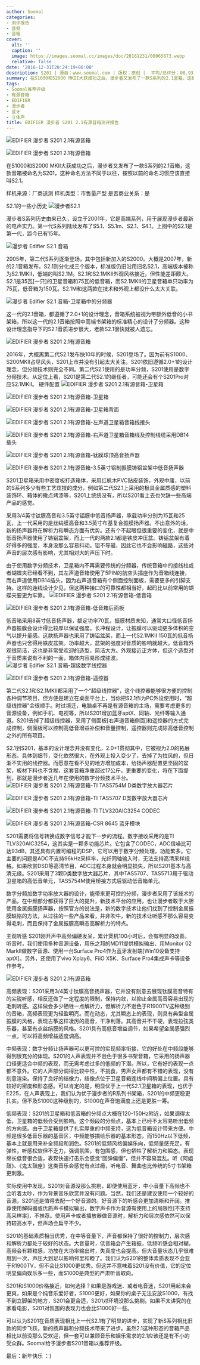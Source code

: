 ```yaml
---
author: Soomal
categories:
- 测评报告
- 音频
- 音箱
cover:
  alt: ''
  caption: ''
  image: https://images.soomal.cc/images/doc/20161231/00065673.webp
  relative: false
date: '2016-12-31T20:24:19+08:00'
description: S201 | 源自：www.soomal.com | 版权：原创 |  平均/总评分：08.93/1125
summary: 在S1000和S2000 MKII大获成功之后，漫步者又发布了一款S系列的2.1音箱，这款音箱被命名为S201，这种命名方法不同于以往，按照以前的命名习惯应该直接叫S2.1。
tags:
- Soomal推荐评级
- 有源音箱
- EDIFIER
- 漫步者
- 蓝牙
- 立体声
title: EDIFIER 漫步者 S201 2.1有源音箱测评报告
---
```


![EDIFIER 漫步者 S201 2.1有源音箱](https://images.soomal.cc/images/doc/20161217/00065163_01.webp)



![EDIFIER 漫步者 S201 2.1有源音箱](https://images.soomal.cc/images/doc/20161217/00065164_01.webp)



在S1000和S2000 MKII大获成功之后，漫步者又发布了一款S系列的2.1音箱，这款音箱被命名为S201，这种命名方法不同于以往，按照以前的命名习惯应该直接叫S2.1。


样机来源：厂商送测
样机类型：市售量产型
是否商业关系：是

S2.1的一些小历史
![漫步者S2.1](https://images.soomal.cc/images/doc/20090611/00002085.webp)




漫步者S系列历史由来已久，设立于2001年，它是高端系列，用于展现漫步者最新的电声实力。第一代S系列陆续发布了S5.1、S5.1m、S2.1、S4.1。上图中的S2.1是第一代，距今已有15年。

![漫步者 Edifier S2.1 音箱](https://images.soomal.cc/images/doc/20091007/00002849.webp)




2005年，第二代S系列逐渐登场，其中包括新加入的S2000。大概是2007年，新的2.1音箱发布。S2.1则分化成三个版本，标准版仍旧沿用旧名S2.1，高端版本被称为S2.1MKII，低端的叫S2.1M。S2.1和S2.1MKII外观风格接近，但性能差距颇大。S2.1是35瓦[一只]的卫星音箱和75瓦的低音箱，而S2.1MKII的卫星音箱单只功率为75瓦，低音箱为150瓦。S2.1M和这两款在技术和外观上都没什么太大关联。

![漫步者 Edifier S2.1 音箱-卫星箱中的分频器](https://images.soomal.cc/images/doc/20091007/00002873.webp)




这一代的2.1音箱，都遵循了2.0+1的设计理念，音箱系统被视为带额外低音的小书架箱，所以这一代的2.1音箱按照中高端书架箱的标准精心的设计了分频器。这种设计理念指导下的S2.1音质进步很大，老款S2.1很快就被人遗忘。

![EDIFIER 漫步者 S201 2.1有源音箱](https://images.soomal.cc/images/doc/20161217/00065166.webp)




2016年，大概离第二代S2.1发布快10年的时候，S201登场了。因为前有S1000、S200MKII占尽风头，S201上市并没有引起太大关注。S201依旧遵循2.0+1的设计理念，但分频技术则完全不同。第二代S2.1使用的是功率分频，S201使用是数字分频技术。从定位上看，S201是第二代S2.1的继任者，可能还会有个S201Pro对应S2.1MKII。
硬件配置
![EDIFIER 漫步者 S201 2.1有源音箱-卫星箱](https://images.soomal.cc/images/doc/20161217/00065170.webp)




![EDIFIER 漫步者 S201 2.1有源音箱-卫星箱](https://images.soomal.cc/images/doc/20161217/00065171_01.webp)




![EDIFIER 漫步者 S201 2.1有源音箱-卫星箱背面](https://images.soomal.cc/images/doc/20161217/00065172_01.webp)




![EDIFIER 漫步者 S201 2.1有源音箱-左声道卫星箱音箱线接头](https://images.soomal.cc/images/doc/20161217/00065175_01.webp)




![EDIFIER 漫步者 S201 2.1有源音箱-右声道卫星箱音箱线及控制线缆采用DB14插头](https://images.soomal.cc/images/doc/20161217/00065177_01.webp)




![EDIFIER 漫步者 S201 2.1有源音箱-钛膜球顶高音扬声器](https://images.soomal.cc/images/doc/20161217/00065179_01.webp)




![EDIFIER 漫步者 S201 2.1有源音箱-3.5英寸铝制振膜铸铝盆架中低音扬声器](https://images.soomal.cc/images/doc/20161217/00065181_01.webp)




S201卫星箱采用中密度板打造箱体，采用红枫木PVC贴皮装饰，外观中庸，以前的S系列多少有些工艺炫技的成分，例如第二代S2.1上采用的极具金属质感的塑料装饰环、箱体的撒点烤漆等，S201上统统没有，所以S201看上去也欠缺一些高端产品的感觉。

采用3/4英寸钛膜高音和3.5英寸铝膜中低音扬声器，承载功率分别为15瓦和25瓦，上一代采用的是丝绢膜高音和3.5英寸布基复合振膜扬声器。不出意外的话，新的扬声器将在解析力和瞬态方面有优势。还有个不起眼但很重要的变化，就是中低音扬声器使用了铸铝盆架，而上一代的两款2.1都是铁皮冲压盆。铸铝盆架有着好得多的强度，本身没那么容易抖动。铝不导磁，因此它也不会影响磁路，这些对声音的层次感有影响，尤其相对大的声压下时。

由于使用数字分频技术，卫星箱内不再需要传统的分频器，传统音箱中的接线柱或者蝴蝶夹已经看不到，其左声道音箱使用了5PIN的航空头插座作为音箱线连接，而右声道使用DB14插头，因为右声道音箱有个侧面控制面板，需要更多的引脚支持。这样的连线设计少见，但这两种接口的可靠性都相当好，起码比以前常用的蝴蝶夹要更为牢靠。
![EDIFIER 漫步者 S201 2.1有源音箱-低音箱](https://images.soomal.cc/images/doc/20161217/00065167_01.webp)




![EDIFIER 漫步者 S201 2.1有源音箱-低音箱后面板](https://images.soomal.cc/images/doc/20161217/00065169_01.webp)




低音箱采用8英寸低音扬声器，额定功率70瓦，振膜材质未知，通常大口径低音扬声器振膜会设计得比较厚以保证强度。长冲程设计，让振膜可以驱动更多体积的空气以提升量感。这款扬声器也采用了铸铝盆架，而上一代S2.1MKII 150瓦的低音扬声器也只舍得用铁皮盆架。功率越大，盆架的强度对音质的影响就越大。低音箱外观很简洁，这也是非常受欢迎的造型，简洁大方。外观接近正方体，但这个造型对于音质来说有不利的一面，箱体内容易形成驻波。
![漫步者 Edifier S2.1 音箱-超级数字线控器](https://images.soomal.cc/images/doc/20091007/00002874_01.webp)




![EDIFIER 漫步者 S201 2.1有源音箱-遥控器](https://images.soomal.cc/images/doc/20161217/00065184_01.webp)




第二代S2.1和S2.1MKII都采用了一个“超级线控器”，这个线控器能够很方便的控制各种调节项目，但方便是建立在桌面平台上，当你把S2.1作为PC外设使用时，“超级线控器”会很顺手。时过境迁，电脑桌不再是有源音箱的主场，需要考虑更多的音源设备，例如手机、电视等，所以S201增加蓝牙aptX、同轴、光纤等输入通道。S201去掉了超级线控器，采用了侧面板[右声道音箱侧面]和遥控器的方式完成控制，侧面板可以控制高低音增益补偿和音量控制，遥控器则完成除高低音控制之外的所有项目。

S2.1到S201，基本的设计理念并没有变化，2.0+1贯彻其中，它被视为2.0的拓展形态。具体到细节，变化依然很大，在外观上投入变少了，去掉了为拉风的，但日渐不实用的线控器。而愿意在看不见的地方增加成本，给扬声器配置更坚固的盆架，板材下料也不含糊，这套音箱净重超过17公斤。更重要的变化，将在下面提到，那就是漫步者近几年在使用的数字分频技术平台。
![EDIFIER 漫步者 S201 2.1有源音箱-TI TAS5754M D类数字放大器芯片](https://images.soomal.cc/images/doc/20161217/00065195_01.webp)




![EDIFIER 漫步者 S201 2.1有源音箱-TI TAS5707 D类数字放大器芯片](https://images.soomal.cc/images/doc/20161217/00065196_01.webp)




![EDIFIER 漫步者 S201 2.1有源音箱-TI TLV320AIC3254 CODEC](https://images.soomal.cc/images/doc/20161217/00065191_01.webp)




![EDIFIER 漫步者 S201 2.1有源音箱-CSR 8645 蓝牙模块](https://images.soomal.cc/images/doc/20161217/00065194_01.webp)




S201需要将信号转换成数字信号才能下一步的流程。数字接收采用的是TI TLV320AIC3254，这其实是一颗多功能芯片。它包含了CODEC，ADC信噪比可达93dB，其还具有内置可编程的DSP，它可以用于数字分频处理，功能繁多。它主要的问题是ADC不支持96kHz采样率，光纤同轴输入时，无法支持高清采样规格。如果欣赏DSD等高清节目，ADC过程本身就会明显损失，所以S201基本与高清无缘。S201采用了3颗D类数字放大器芯片，其中TAS5707、TAS5713用于驱动卫星箱的高低音单元，TAS5754M使用桥接方式后驱动低音箱单元。

数字分频加数字功率放大器的设计，能带来更可控的分频，漫步者采用了该技术的产品，在中频部分都获得了巨大的提升，新技术平台的应用，也让漫步者敢于大胆使用金属振膜扬声器，按照官方的说法是，新的数字技术让他们找到了控制金属振膜缺陷的方法，从过往的一些产品来看，并非吹牛，新的技术让听感不那么容易变得毛刺，而且保持了金属振膜高瞬态高解析力的特点。

主观听感
S201刚开声中高频偏硬发呆，累计煲机100小时后，会有明显的改善。听音时，我们使用多种音源设备，用乐之邦的MD11提供模拟输出、用Monitor 02 MarkII做数字音源、使用一台Surface Pro4作为蓝牙发射端[Win10设备支持aptX]。另外，还使用了vivo Xplay6、FiiO X5K、Surface Pro4集成声卡等设备作参考。

![EDIFIER 漫步者 S201 2.1有源音箱](https://images.soomal.cc/images/doc/20161217/00065166.webp)




高频表现：S201采用3/4英寸钛膜高音扬声器，它并没有刻意去展现钛膜高音特有的尖锐听感，相反还做了一定程度的限制，保持内敛，以抑止金属高音容易出现的毛刺听感。这样做会多少牺牲一点解析力，但解析力不逊色于R1900TV这种级别的音箱，高频表现更为轻盈明亮。而在动态，尤其瞬态上的表现，则具有典型金属振膜的风格，表现古筝这样凌厉的高音，干净利落。其高音并不干硬，表现拉弦类乐器，甚至有点丝绢膜的风格。S201具有高低音增益调节，如果希望金属感强烈一点，可以将高频增益适度调高。

中频表现：数字分频让扬声器可以更可控的实现频率衔接，它的好处在中频段能够得到很充分的体现。S201的人声表现并不逊色于很多书架音箱，它采用的扬声器口径更适合中频的表现，而无需考虑过多的低频的下潜。所以，它有好的表现一点都不意外。它的人声部分调得比较中性，不挑食，男声女声都有不错的表现，没有刻意渲染。保持了良好的结像力，结像点位于卫星音箱连线中间稍偏上位置。具有较好的密度和形态感。可以肯定的是，明显优于上一代S2.1卫星箱的表现，也优于E225，在人声表现上，我们认为优于漫步者的R系列书架箱，S201的中频更稳更扎实。但不及S1000这种级别的，S1000在声音饱满度上还是更胜一筹。

低频表现：S201的卫星箱和低音箱的分频点大概在120-150Hz附近，如果调得太低，卫星箱的低频会受到影响。这个频段的分频点，基本上已经不太容易听出低频的方向感。由于卫星箱提供了扎实厚重的中频支持，这为低音箱设计带来方便。中频是很多低音乐器的基音区，中频能够描绘乐器的基本形态，而150Hz以下低频，基本上就是用来补全频段和润色。S201的低频风格偏娱乐向，低频量感充足，有弹性，听感松软但不乏力，强调氛围，有包围感，但也牺牲了解析力和瞬态。表现绵长低音很合适，表现快速打击乐会感觉“回弹偏慢”，但并不容易混乱。听《阿姐鼓》、《鬼太鼓座》这类音乐会感觉有点过瘾，听电音、舞曲也比传统的5寸书架箱更刺激。

实际使用中发现，S201对音源没那么挑剔，即便使用蓝牙，中小音量下高频也不会听着太吵，作为背景音乐欣赏并没有问题。当然，我们还是建议使用一个较好的音源，S201还是值得去配一个好音源的。好音源下的听感会更加清晰和开阔。推荐使用解码器或优质声卡模拟输出，数字声卡作为音源有使用上的局限性[不支持高采样率]，不推荐。使用声卡或者播放器做音源时，解析力和层次感依然可以保持较高水平，但声场会扁平不少。

S201的基础素质相当优秀，在中等音量下，声音都保持了很好的控制力，层次感和解析力都处于较好的状态。大音量时，低音箱会产生箱振，低频听感会相对糊，高频会有颗粒感，功放在大功率输出时，失真度也会提高。但大音量状态几乎很难用到一次，声压大到足以影响邻里和睦了。我们认为S201的整体素质表现不会亚于R1900TV，但不会比S1000更优秀。但这并不意味着S201没有价值，它的定位明显偏向娱乐多一些，而S1000是典型的严肃听音取向。

S201和S1000价格接近，如何选择？如果是游戏迷、或者电音迷，S201用起来会更爽，如果是个纯音乐爱好者，S1000更好，如果你的桌子无法安放S1000，有找不到立脚架的地方，S201会更合适，S201对环境没那么挑剔。如果不太讲究的在家看电影，S201对氛围的表现力也会比S1000好一些。

可以认为S201在音质表现相比上一代S2.1有了明显的进步，实现了新S系列相比旧款的同步飞跃，新的扬声器和分频技术带来了进步。虽然2.1这种形态的音箱产品相比以前没那么受欢迎，但一套可以兼顾音乐和娱乐需求的2.1应该还是有不小的受众群。Soomal给予漫步者S201音箱以推荐评级。 

最后：新年快乐 ：)